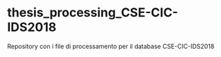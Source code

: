 # thesis_processing_CSE-CIC-IDS2018
Repository con i file di processamento per il database CSE-CIC-IDS2018
